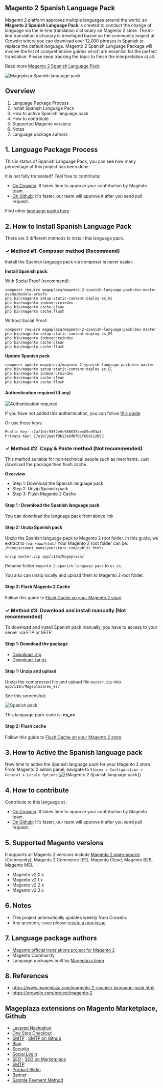 ## Magento 2 Spanish Language Pack

Magento 2 platform approves multiple languages around the world, so **Magento 2 Spanish Language Pack** is created to conduct the change of language via the in-line translation dictionary on Magento 2 store. The in-line translation dictionary is developed based on the community project at Crowdin where you can download over 12,000 phrases in Spanish to replace the default language.
			Magento 2 Spanish Language Package will involve the list of comprehensive guides which are essential for the perfect translation. Please keep tracking the topic to finish the interpretation at all.

Read more [Magento 2 Spanish Language Pack](https://www.mageplaza.com/magento-2-spanish-language-pack.html)

![Mageplaza Spanish language pack](https://cdn3.mageplaza.com/media/general/qjWPj1W.png)

## Overview

1. Language Package Process
2. Install Spanish Language Pack
3. How to active Spanish language pack
4. How to contribute
5. Supported Magento versions
6. Notes
7. Language package authors

## 1. Language Package Process

This is status of Spanish Language Pack, you can see how many percentage of this project has been done.

It is not fully translated? Feel free to contribute:
- [On Crowdin](https://crowdin.com/project/magento-2): It takes time to approve your contribution by Magento team.
- [On Github](https://github.com/mageplaza/magento-2-spanish-language-pack/blob/master/HOW-TO-CONTRIBUTE.md): It's faster, our team will approve it after you send pull request.


Find other [language packs here](https://www.mageplaza.com/kb/magento-2-language-pack/)

## 2. How to Install Spanish Language Pack

There are 3 different methods to install this language pack.

### ✓ Method #1. Composer method (Recommend)
Install the Spanish language pack via composer is never easier.

**Install Spanish pack**:

With Social Proof (recommend):

```
composer require mageplaza/magento-2-spanish-language-pack:dev-master avada/module-proofo
php bin/magento setup:static-content:deploy es_ES
php bin/magento indexer:reindex
php bin/magento cache:clean
php bin/magento cache:flush
```

Without Social Proof:

```
composer require mageplaza/magento-2-spanish-language-pack:dev-master
php bin/magento setup:static-content:deploy es_ES
php bin/magento indexer:reindex
php bin/magento cache:clean
php bin/magento cache:flush
```


**Update  Spanish pack**:

```
composer update mageplaza/magento-2-spanish-language-pack:dev-master
php bin/magento setup:static-content:deploy es_ES
php bin/magento indexer:reindex
php bin/magento cache:clean
php bin/magento cache:flush

```

#### Authentication required (If any)

![Authentication required](https://cdn.mageplaza.com/media/general/dmryiPk.png)

If you have not added this authentication, you can follow [this guide](http://devdocs.magento.com/guides/v2.0/install-gde/prereq/connect-auth.html)

Or use these keys:

```
Public Key: c7af1bfc9352e9c986637eec85ed53af
Private Key: 17e1b72ea5f0b23e9dbfb1f68dc12b53
```



### ✓ Method #2. Copy & Paste method (Not recommended)

This method suitable for non-technical people such as merchants. Just download the package then flush cache.

**Overview**

- Step 1: Download the Spanish language pack
- Step 2: Unzip Spanish pack
- Step 3: Flush Magento 2 Cache

#### Step 1 : Download the Spanish language pack

You can download the language pack from above link

#### Step 2: Unzip Spanish pack

Unzip the Spanish language pack to Magento 2 root folder. In this guide, we extract to `/var/www/html/`
Your Magento 2 root folder can be: `/home/account_name/yourstore.com/public_html/`

```
unzip master.zip app/i18n/Mageplaza/
```

Rename folder `magento-2-spanish-language-pack` to `es_es`.


You also can unzip locally and upload them to Magento 2 root folder.

#### Step 3: Flush Magento 2 Cache

Follow this guide to [Flush Cache on your Magento 2 store](https://www.mageplaza.com/kb/how-flush-enable-disable-cache.html)


### ✓ Method #3. Download and install manually (Not recommended)

To download and install Spanish pack manually, you have to access to your server via FTP or SFTP.

#### Step 1: Download the package

- [Download .zip](https://github.com/mageplaza/magento-2-spanish-language-pack/archive/master.zip)
- [Download .tar.gz](https://github.com/mageplaza/magento-2-spanish-language-pack/tarball/master)

#### Step 1: Unzip and upload

Unzip the compressed file and upload file `master.zip` into `app/i18n/Mageplaza/es_es/`

See this screenshot:

![Spanish pack](https://cdn3.mageplaza.com/media/general/language-pack.png)

This language pack code is: **es_es**

#### Step 2: Flush cache

Follow this guide to [Flush Cache on your Magento 2 store](https://www.mageplaza.com/kb/how-flush-enable-disable-cache.html)


## 3. How to Active the Spanish language pack 

Now time to active the Spanish language pack for your Magento 2 store. From Magento 2 admin panel, navigate to `Stores > Configuration > General > Locale Options`
![{{Magento 2 Spanish language pack}}](https://cdn.mageplaza.com/media/general/aPSUA0l.png)


## 4. How to contribute

Contribute to this language at :
- [On Crowdin](https://crowdin.com/project/magento-2): It takes time to approve your contribution by Magento team.
- [On Github](https://github.com/mageplaza/magento-2-spanish-language-pack/blob/master/HOW-TO-CONTRIBUTE.md): It's faster, our team will approve it after you send pull request.


## 5. Supported Magento versions

It supports all Magento 2 versions include [Magento 2 open-source](https://www.mageplaza.com/download-magento/) (Community), Magento 2 Commerce (EE), Magento Cloud, Magento B2B, Magento MSI.


- Magento v2.0.x
- Magento v2.1.x
- Magento v2.2.x
- Magento v2.3.x



## 6. Notes 

- This project automatically updates weekly from Crowdin.
- Any question, issue please [create a new issue](https://github.com/mageplaza/magento-2-spanish-language-pack/issues/new)

## 7. Language package authors

- [Magento official translations project for Magento 2](https://crowdin.com/project/magento-2)
- Magento Community
- Language packages built by [Mageplaza team](https://www.mageplaza.com/)


## 8. References 

- https://www.mageplaza.com/magento-2-spanish-language-pack.html
- https://crowdin.com/project/magento-2



## Mageplaza extensions on Magento Marketplace, Github


- [Layered Navigation](https://marketplace.magento.com/mageplaza-layered-navigation-m2.html)
- [One Step Checkout](https://marketplace.magento.com/mageplaza-magento-2-one-step-checkout-extension.html)
- [SMTP](https://marketplace.magento.com/mageplaza-module-smtp.html) ; [SMTP on Github](https://github.com/mageplaza/magento-2-smtp)
- [Blog](https://github.com/mageplaza/magento-2-blog)
- [Security](https://marketplace.magento.com/mageplaza-module-security.html)
- [Social Login](https://github.com/mageplaza/magento-2-social-login)
- [SEO](https://github.com/mageplaza/magento-2-seo) ; [SEO on Marketplace](https://marketplace.magento.com/mageplaza-magento-2-seo-extension.html)
- [SMTP](https://github.com/mageplaza/magento-2-smtp)
- [Product Slider](https://github.com/mageplaza/magento-2-product-slider)
- [Banner](https://github.com/mageplaza/magento-2-banner-slider)
- [Sample Payment Method](https://github.com/mageplaza/magento-2-sample-payment-method)



